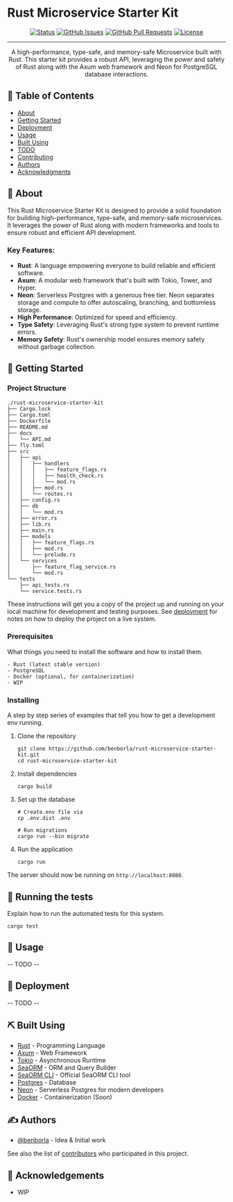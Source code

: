 
# Rust Microservice Starter Kit

<div align="center">

  [![Status](https://img.shields.io/badge/status-active-success.svg)]() 
  [![GitHub Issues](https://img.shields.io/github/issues/benborla/rust-microservice-starter-kit.svg)](https://github.com/benborla/rust-microservice-starter-kit/issues)
  [![GitHub Pull Requests](https://img.shields.io/github/issues-pr/benborla/rust-microservice-starter-kit.svg)](https://github.com/benborla/rust-microservice-starter-kit/pulls)
  [![License](https://img.shields.io/badge/license-MIT-blue.svg)](/LICENSE)

</div>

---

<p align="center"> A high-performance, type-safe, and memory-safe Microservice built with Rust. This starter kit provides a robust API, leveraging the power and safety of Rust along with the Axum web framework and Neon for PostgreSQL database interactions.
    <br> 
</p>

## 📝 Table of Contents
- [About](#about)
- [Getting Started](#getting_started)
- [Deployment](#deployment)
- [Usage](#usage)
- [Built Using](#built_using)
- [TODO](../TODO.md)
- [Contributing](../CONTRIBUTING.md)
- [Authors](#authors)
- [Acknowledgments](#acknowledgement)

## 🧐 About <a name = "about"></a>
This Rust Microservice Starter Kit is designed to provide a solid foundation for building high-performance, type-safe, and memory-safe microservices. It leverages the power of Rust along with modern frameworks and tools to ensure robust and efficient API development.

### Key Features:
- **Rust**: A language empowering everyone to build reliable and efficient software.
- **Axum**: A modular web framework that's built with Tokio, Tower, and Hyper.
- **Neon**: Serverless Postgres with a generous free tier. Neon separates storage and compute to offer autoscaling, branching, and bottomless storage.
- **High Performance**: Optimized for speed and efficiency.
- **Type Safety**: Leveraging Rust's strong type system to prevent runtime errors.
- **Memory Safety**: Rust's ownership model ensures memory safety without garbage collection.

## 🏁 Getting Started <a name = "getting_started"></a>

### Project Structure
```
./rust-microservice-starter-kit
├── Cargo.lock
├── Cargo.toml
├── Dockerfile
├── README.md
├── docs
│   └── API.md
├── fly.toml
├── src
│   ├── api
│   │   ├── handlers
│   │   │   ├── feature_flags.rs
│   │   │   ├── health_check.rs
│   │   │   └── mod.rs
│   │   ├── mod.rs
│   │   └── routes.rs
│   ├── config.rs
│   ├── db
│   │   └── mod.rs
│   ├── error.rs
│   ├── lib.rs
│   ├── main.rs
│   ├── models
│   │   ├── feature_flags.rs
│   │   ├── mod.rs
│   │   └── prelude.rs
│   └── services
│       ├── feature_flag_service.rs
│       └── mod.rs
└── tests
    ├── api_tests.rs
    └── service.tests.rs

```

These instructions will get you a copy of the project up and running on your local machine for development and testing purposes. See [deployment](#deployment) for notes on how to deploy the project on a live system.

### Prerequisites

What things you need to install the software and how to install them.

```
- Rust (latest stable version)
- PostgreSQL
- Docker (optional, for containerization)
- WIP
```

### Installing

A step by step series of examples that tell you how to get a development env running.

1. Clone the repository
   ```
   git clone https://github.com/benborla/rust-microservice-starter-kit.git
   cd rust-microservice-starter-kit
   ```

2. Install dependencies
   ```
   cargo build
   ```

3. Set up the database
   ```
   # Create.env file via
   cp .env.dist .env
   
   # Run migrations
   cargo run --bin migrate
   ```

4. Run the application
   ```
   cargo run
   ```

The server should now be running on `http://localhost:8080`.

## 🔧 Running the tests <a name = "tests"></a>
Explain how to run the automated tests for this system.

```
cargo test
```

## 🎈 Usage <a name="usage"></a>
-- TODO --

## 🚀 Deployment <a name = "deployment"></a>
-- TODO --

## ⛏️ Built Using <a name = "built_using"></a>
- [Rust](https://www.rust-lang.org/) - Programming Language
- [Axum](https://github.com/tokio-rs/axum) - Web Framework
- [Tokio](https://tokio.rs/) - Asynchronous Runtime
- [SeaORM](https://www.sea-ql.org/SeaORM/) - ORM and Query Builder
- [SeaORM CLI](https://www.sea-ql.org/SeaORM/docs/generate-entity/sea-orm-cli/) - Official SeaORM CLI tool
- [Postgres](https://www.postgresql.org/) - Database
- [Neon](https://neon.tech/) - Serverless Postgres for modern developers
- [Docker](https://www.docker.com/) - Containerization (Soon)

## ✍️ Authors <a name = "authors"></a>
- [@benborla](https://github.com/benborla) - Idea & Initial work

See also the list of [contributors](https://github.com/benborla/rust-microservice-starter-kit/contributors) who participated in this project.

## 🎉 Acknowledgements <a name = "acknowledgement"></a>
- WIP
